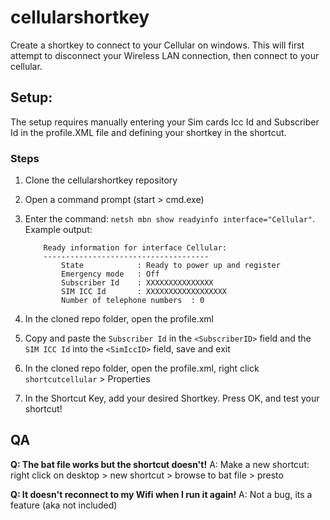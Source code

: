 # cellularshortkey
Create a shortkey to connect to your Cellular on windows. This will first attempt to disconnect your Wireless LAN connection, then connect to your cellular.

## Setup:
The setup requires manually entering your Sim cards Icc Id and Subscriber Id in the profile.XML file and defining your shortkey in the shortcut.

### Steps

1. Clone the cellularshortkey repository
2. Open a command prompt (start > cmd.exe)
3. Enter the command: `netsh mbn show readyinfo interface="Cellular"`. Example output:
	
	```
        Ready information for interface Cellular:
        -------------------------------------
            State            : Ready to power up and register
            Emergency mode   : Off
            Subscriber Id    : XXXXXXXXXXXXXXX
            SIM ICC Id       : XXXXXXXXXXXXXXXXXX
            Number of telephone numbers  : 0
    ```
4. In the cloned repo folder, open the profile.xml
5. Copy and paste the `Subscriber Id` in the `<SubscriberID>` field and the `SIM ICC Id` into the `<SimIccID>` field, save and exit
6. In the cloned repo folder, open the profile.xml, right click `shortcutcellular` > Properties 
7. In the Shortcut Key, add your desired Shortkey. Press OK, and test your shortcut!

## QA
**Q: The bat file works but the shortcut doesn't!**
A: Make a new shortcut: right click on desktop > new shortcut > browse to bat file > presto

**Q: It doesn't reconnect to my Wifi when I run it again!**
A: Not a bug, its a feature (aka not included)

